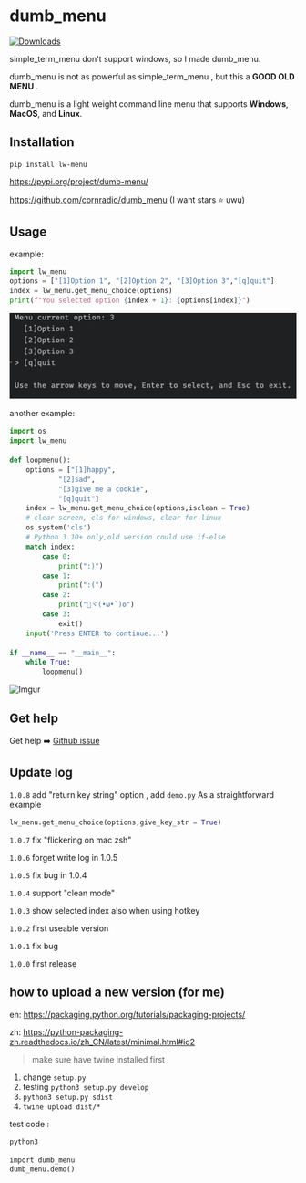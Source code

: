 # dumb_menu

[![Downloads](https://static.pepy.tech/badge/dumb-menu)](https://pepy.tech/project/dumb-menu)

simple_term_menu don't support windows, so I made dumb_menu.

dumb_menu is not as powerful as simple_term_menu , but this a **GOOD OLD MENU** .

dumb_menu is a light weight command line menu that supports **Windows**, **MacOS**, and **Linux**.


## Installation

```
pip install lw-menu
```

https://pypi.org/project/dumb-menu/

https://github.com/cornradio/dumb_menu (I want stars ⭐ uwu)

## Usage

example:

```python
import lw_menu
options = ["[1]Option 1", "[2]Option 2", "[3]Option 3","[q]quit"]
index = lw_menu.get_menu_choice(options)
print(f"You selected option {index + 1}: {options[index]}")
```


![png](https://raw.githubusercontent.com/cornradio/imgs/main/20230214163952.png)

another example:

```python
import os
import lw_menu

def loopmenu():
    options = ["[1]happy",
            "[2]sad",
            "[3]give me a cookie",
            "[q]quit"]
    index = lw_menu.get_menu_choice(options,isclean = True)
    # clear screen, cls for windows, clear for linux
    os.system('cls') 
    # Python 3.10+ only,old version could use if-else
    match index:
        case 0:
            print(":)")
        case 1:
            print(":(")
        case 2:
            print("🍪ヾ(•ω•`)o")
        case 3:
            exit()
    input('Press ENTER to continue...')

if __name__ == "__main__":
    while True:
        loopmenu()
```
![Imgur](https://i.imgur.com/7zjLt8g.png)


## Get help

Get help ➡️ [Github issue](https://github.com/cornradio/dumb_menu/issues)

## Update log


`1.0.8` add "return key string" option , add `demo.py`  As a straightforward example

```python
lw_menu.get_menu_choice(options,give_key_str = True)
```

`1.0.7` fix "flickering on mac zsh" 

`1.0.6` forget write log in 1.0.5

`1.0.5` fix bug in 1.0.4

`1.0.4` support "clean mode" 

`1.0.3` show selected index also when using hotkey  

`1.0.2` first useable version

`1.0.1` fix bug

`1.0.0` first release

## how to upload a new version (for me)

en: https://packaging.python.org/tutorials/packaging-projects/ 

zh: https://python-packaging-zh.readthedocs.io/zh_CN/latest/minimal.html#id2

> make sure have twine installed first

1. change `setup.py`
2. testing `python3 setup.py develop`
3. `python3 setup.py sdist`
4. `twine upload dist/*`

test code :
```
python3

import dumb_menu
dumb_menu.demo()
```